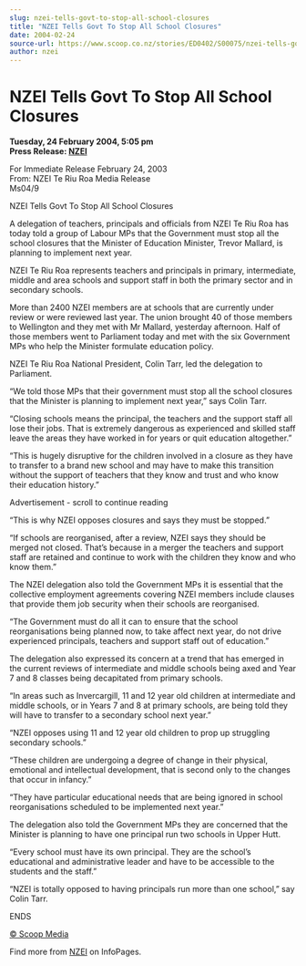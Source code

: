 ```yaml
---
slug: nzei-tells-govt-to-stop-all-school-closures
title: "NZEI Tells Govt To Stop All School Closures"
date: 2004-02-24
source-url: https://www.scoop.co.nz/stories/ED0402/S00075/nzei-tells-govt-to-stop-all-school-closures.htm
author: nzei
---
```

NZEI Tells Govt To Stop All School Closures
===========================================

**Tuesday, 24 February 2004, 5:05 pm**  
**Press Release: [NZEI](https://info.scoop.co.nz/NZEI)**

For Immediate Release February 24, 2003  
From: NZEI Te Riu Roa Media Release  
Ms04/9

NZEI Tells Govt To Stop All School Closures

A delegation of teachers, principals and officials from NZEI Te Riu Roa has today told a group of Labour MPs that the Government must stop all the school closures that the Minister of Education Minister, Trevor Mallard, is planning to implement next year.

NZEI Te Riu Roa represents teachers and principals in primary, intermediate, middle and area schools and support staff in both the primary sector and in secondary schools.

More than 2400 NZEI members are at schools that are currently under review or were reviewed last year. The union brought 40 of those members to Wellington and they met with Mr Mallard, yesterday afternoon. Half of those members went to Parliament today and met with the six Government MPs who help the Minister formulate education policy.

NZEI Te Riu Roa National President, Colin Tarr, led the delegation to Parliament.

“We told those MPs that their government must stop all the school closures that the Minister is planning to implement next year,” says Colin Tarr.

“Closing schools means the principal, the teachers and the support staff all lose their jobs. That is extremely dangerous as experienced and skilled staff leave the areas they have worked in for years or quit education altogether.”

“This is hugely disruptive for the children involved in a closure as they have to transfer to a brand new school and may have to make this transition without the support of teachers that they know and trust and who know their education history.”

Advertisement - scroll to continue reading





“This is why NZEI opposes closures and says they must be stopped.”

“If schools are reorganised, after a review, NZEI says they should be merged not closed. That’s because in a merger the teachers and support staff are retained and continue to work with the children they know and who know them.”

The NZEI delegation also told the Government MPs it is essential that the collective employment agreements covering NZEI members include clauses that provide them job security when their schools are reorganised.

“The Government must do all it can to ensure that the school reorganisations being planned now, to take affect next year, do not drive experienced principals, teachers and support staff out of education.”

The delegation also expressed its concern at a trend that has emerged in the current reviews of intermediate and middle schools being axed and Year 7 and 8 classes being decapitated from primary schools.

“In areas such as Invercargill, 11 and 12 year old children at intermediate and middle schools, or in Years 7 and 8 at primary schools, are being told they will have to transfer to a secondary school next year.”

“NZEI opposes using 11 and 12 year old children to prop up struggling secondary schools.”

“These children are undergoing a degree of change in their physical, emotional and intellectual development, that is second only to the changes that occur in infancy.”

“They have particular educational needs that are being ignored in school reorganisations scheduled to be implemented next year.”

The delegation also told the Government MPs they are concerned that the Minister is planning to have one principal run two schools in Upper Hutt.

“Every school must have its own principal. They are the school’s educational and administrative leader and have to be accessible to the students and the staff.”

“NZEI is totally opposed to having principals run more than one school,” say Colin Tarr.

ENDS

[© Scoop Media](http://www.scoop.co.nz/about/terms.html)

Find more from [NZEI](https://info.scoop.co.nz/NZEI) on InfoPages.